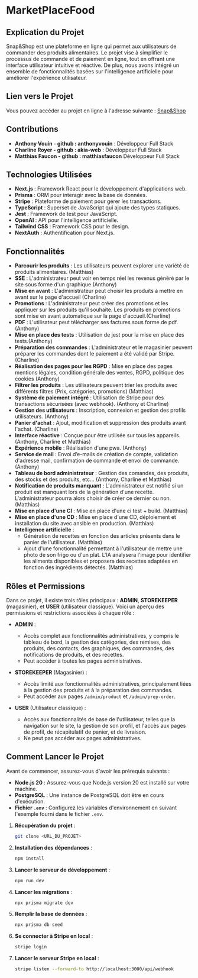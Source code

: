 # MarketPlaceFood

## Explication du Projet

Snap&Shop est une plateforme en ligne qui permet aux utilisateurs de commander des produits alimentaires. Le projet vise à simplifier le processus de commande et de paiement en ligne, tout en offrant une interface utilisateur intuitive et réactive. De plus, nous avons intégré un ensemble de fonctionnalités basées sur l'intelligence artificielle pour améliorer l'expérience utilisateur.


## Lien vers le Projet

Vous pouvez accéder au projet en ligne à l'adresse suivante : [Snap&Shop](https://snapandshop.anthony-vouin.com/)


## Contributions

- **Anthony Vouin - github : anthonyvouin** : Développeur Full Stack 
- **Charline Royer - github : akia-web** : Développeur Full Stack
- **Matthias Faucon - github : matthiasfaucon** Développeur Full Stack 


## Technologies Utilisées

- **Next.js** : Framework React pour le développement d'applications web.
- **Prisma** : ORM pour interagir avec la base de données.
- **Stripe** : Plateforme de paiement pour gérer les transactions.
- **TypeScript** : Superset de JavaScript qui ajoute des types statiques.
- **Jest** : Framework de test pour JavaScript.
- **OpenAI** : API pour l'intelligence artificielle.
- **Tailwind CSS** : Framework CSS pour le design.
- **NextAuth** : Authentification pour Next.js.


## Fonctionnalités

- **Parcourir les produits** : Les utilisateurs peuvent explorer une variété de produits alimentaires. (Matthias)
- **SSE** : L'administrateur peut voir en temps réel les revenus généré par le site sous forme d'un graphique (Anthony)
- **Mise en avant** : L'administrateur peut choisir les produits à mettre en avant sur le page d'accueil (Charline)
- **Promotions** : L'administrateur peut créer des promotions et les appliquer sur les produits qu'il souhaite. Les produits en promotions sont mise en avant automatique sur la page d'accueil.(Charline)
- **PDF** : L'utilisateur peut télécharger ses factures sous forme de pdf. (Anthony)
- **Mise en place des tests** : Utilisation de jest pour la mise en place des tests.(Anthony)
- **Préparation des commandes** : L'administrateur et le magasinier peuvent préparer les commandes dont le paiement a été validé par Stripe. (Charline)
- **Réalisation des pages pour les RGPD** : Mise en place des pages mentions légales, condition générale des ventes, RGPD, politique des cookies (Anthony)
- **Filtrer les produits** : Les utilisateurs peuvent trier les produits avec différents filtres (Prix, catégories, promotions) (Matthias)
- **Système de paiement intégré** : Utilisation de Stripe pour des transactions sécurisées (avec webhook). (Anthony et Charline)
- **Gestion des utilisateurs** : Inscription, connexion et gestion des profils utilisateurs. (Anthony)
- **Panier d'achat** :  Ajout, modification et suppression des produits avant l'achat. (Charline)
- **Interface réactive** : Conçue pour être utilisée sur tous les appareils. (Anthony, Charline et Matthias)
- **Expérience mobile** : Réalisation d'une pwa. (Anthony)
- **Service de mail** :  Envoi d’e-mails de création de compte, validation d'adresse mail, confirmation de commande  et envoi de commande. (Anthony)
- **Tableau de bord administrateur** : Gestion des comandes, des produits, des stocks et des produits, etc... (Anthony, Charline et Matthias)
- **Notification de produits manquant** : L'administrateur est notifié si un produit est manquant lors de la génération d'une recette. L'administrateur pourra alors choisir de créer ce dernier ou non.(Matthias)
- **Mise en place d'une CI** : Mise en place d'une ci test + build. (Matthias)
- **Mise en place d'une CD** : Mise en place d'une CD, déploiement et installation du site avec ansible en production. (Matthias)
- **Intelligence artificielle** :
    - Génération de recettes en fonction des articles présents dans le panier de l'utilisateur. (Matthias)
     - Ajout d'une fonctionnalité permettant à l'utilisateur de mettre une photo de son frigo ou d'un plat. L'IA analysera l'image pour identifier les aliments disponibles et proposera des recettes adaptées en fonction des ingrédients détectés. (Matthias)

## Rôles et Permissions

Dans ce projet, il existe trois rôles principaux : **ADMIN**, **STOREKEEPER** (magasinier), et **USER** (utilisateur classique). Voici un aperçu des permissions et restrictions associées à chaque rôle :

- **ADMIN** :
  - Accès complet aux fonctionnalités administratives, y compris le tableau de bord, la gestion des catégories, des remises, des produits, des contacts, des graphiques, des commandes, des notifications de produits, et des recettes.
  - Peut accéder à toutes les pages administratives.

- **STOREKEEPER** (Magasinier) :
  - Accès limité aux fonctionnalités administratives, principalement liées à la gestion des produits et à la préparation des commandes.
  - Peut accéder aux pages `/admin/product` et `/admin/prep-order`.

- **USER** (Utilisateur classique) :
  - Accès aux fonctionnalités de base de l'utilisateur, telles que la navigation sur le site, la gestion de son profil, et l'accès aux pages de profil, de récapitulatif de panier, et de livraison.
  - Ne peut pas accéder aux pages administratives.



## Comment Lancer le Projet

Avant de commencer, assurez-vous d'avoir les prérequis suivants :

- **Node.js 20** : Assurez-vous que Node.js version 20 est installé sur votre machine.
- **PostgreSQL** : Une instance de PostgreSQL doit être en cours d'exécution.
- **Fichier `.env`** : Configurez les variables d'environnement en suivant l'exemple fourni dans le fichier `.env`.

1. **Récupération du projet** :
   ```bash
   git clone <URL_DU_PROJET>
   ```

2. **Installation des dépendances** :
   ```bash
   npm install
   ```

3. **Lancer le serveur de développement** :
   ```bash
   npm run dev
   ```

4. **Lancer les migrations** :
   ```bash
   npx prisma migrate dev
   ```

5. **Remplir la base de données** :
   ```bash
   npx prisma db seed
   ```

6. **Se connecter à Stripe en local** :
   ```bash
   stripe login
   ```

7. **Lancer le serveur Stripe en local** :
   ```bash
   stripe listen --forward-to http://localhost:3000/api/webhook
   ```
